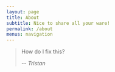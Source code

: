 ```yaml
---
layout: page
title: About
subtitle: Nice to share all your ware!
permalink: /about
menus: navigation
---
```


> How do I fix this?
>
> -- <cite>Tristan</cite>
